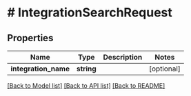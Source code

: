 # # IntegrationSearchRequest

## Properties

Name | Type | Description | Notes
------------ | ------------- | ------------- | -------------
**integration_name** | **string** |  | [optional]

[[Back to Model list]](../../README.md#models) [[Back to API list]](../../README.md#endpoints) [[Back to README]](../../README.md)
